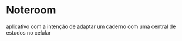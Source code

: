 <h1>Noteroom</h1>

aplicativo com a intenção de adaptar um caderno com uma central de estudos no celular

